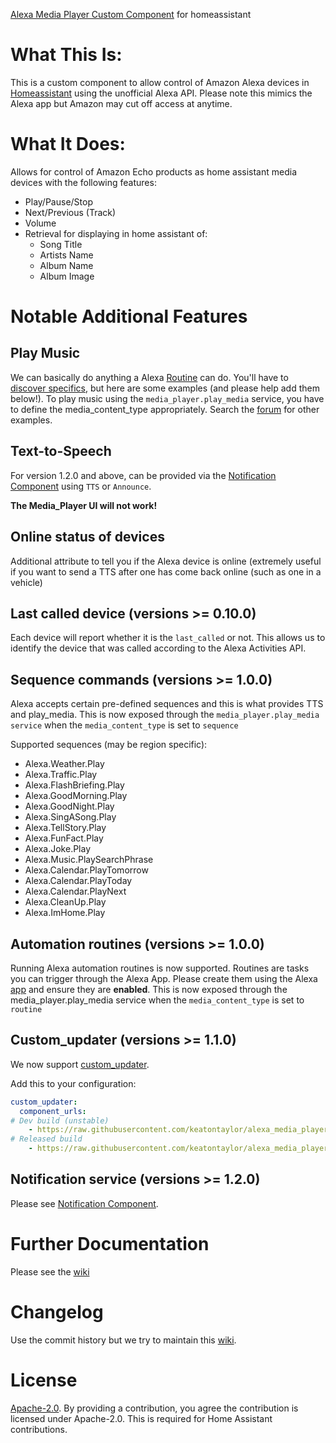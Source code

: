 [Alexa Media Player Custom Component](https://github.com/keatontaylor/alexa_media_player) for homeassistant

# What This Is:
This is a custom component to allow control of Amazon Alexa devices in [Homeassistant](https://home-assistant.io) using the unofficial Alexa API. Please note this mimics the Alexa app but Amazon may cut off access at anytime.

# What It Does:
Allows for control of Amazon Echo products as home assistant media devices with the following features:

* Play/Pause/Stop
* Next/Previous (Track)
* Volume
* Retrieval for displaying in home assistant of:
  * Song Title
  * Artists Name
  * Album Name
  * Album Image

# Notable Additional Features
## Play Music
We can basically do anything a Alexa [Routine](https://www.amazon.com/gp/help/customer/display.html?nodeId=G202200080) can do.  You'll have to [discover specifics](https://github.com/keatontaylor/alexa_media_player/wiki/Sequence-Discovery), but here are some examples (and please help add them below!).
To play music using the `media_player.play_media` service, you have to define the media_content_type appropriately. Search the [forum](https://community.home-assistant.io/t/echo-devices-alexa-as-media-player-testers-needed/58639/2055) for other examples.

## Text-to-Speech
For version 1.2.0 and above, can be provided via the [Notification Component](https://github.com/keatontaylor/alexa_media_player/wiki/Notification-Component) using `TTS` or `Announce`.

**The Media_Player UI will not work!**

## Online status of devices
Additional attribute to tell you if the Alexa device is online (extremely useful if you want to send a TTS after one has come back online (such as one in a vehicle)

## Last called device (versions >= 0.10.0)
Each device will report whether it is the `last_called` or not. This allows us to identify the device that was called according to the Alexa Activities API.

## Sequence commands (versions >= 1.0.0)
Alexa accepts certain pre-defined sequences and this is what provides TTS and play_media. This is now exposed through the `media_player.play_media service` when the `media_content_type` is set to `sequence`

Supported sequences (may be region specific):
* Alexa.Weather.Play
* Alexa.Traffic.Play
* Alexa.FlashBriefing.Play
* Alexa.GoodMorning.Play
* Alexa.GoodNight.Play
* Alexa.SingASong.Play
* Alexa.TellStory.Play
* Alexa.FunFact.Play
* Alexa.Joke.Play
* Alexa.Music.PlaySearchPhrase
* Alexa.Calendar.PlayTomorrow
* Alexa.Calendar.PlayToday
* Alexa.Calendar.PlayNext
* Alexa.CleanUp.Play
* Alexa.ImHome.Play

## Automation routines (versions >= 1.0.0)
Running Alexa automation routines is now supported.  Routines are tasks you can trigger through the Alexa App.
 Please create them using the Alexa [app](https://www.amazon.com/gp/help/customer/display.html?nodeId=G202200080) and ensure they are **enabled**.  This is now exposed through the media_player.play_media service when the `media_content_type` is set to `routine`

## Custom_updater (versions >= 1.1.0)
We now support [custom_updater](https://github.com/custom-components/custom_updater).

Add this to your configuration:
```yaml
custom_updater:
  component_urls:
# Dev build (unstable)
    - https://raw.githubusercontent.com/keatontaylor/alexa_media_player/next/custom_components.json
# Released build
    - https://raw.githubusercontent.com/keatontaylor/alexa_media_player/master/custom_components.json
```

## Notification service (versions >= 1.2.0)
Please see [Notification Component](https://github.com/keatontaylor/alexa_media_player/wiki/Notification-Component).

# Further Documentation
Please see the [wiki](https://github.com/keatontaylor/alexa_media_player/wiki)

# Changelog
Use the commit history but we try to maintain this [wiki](https://github.com/keatontaylor/alexa_media_player/wiki/Changelog).

# License
[Apache-2.0](LICENSE). By providing a contribution, you agree the contribution is licensed under Apache-2.0. This is required for Home Assistant contributions.
